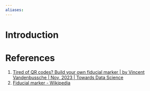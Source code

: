 ```yaml
---
aliases:
---
```

# Introduction

# References
1. [Tired of QR codes? Build your own fiducial marker | by Vincent Vandenbussche | Nov, 2023 | Towards Data Science](https://towardsdatascience.com/tired-of-qr-codes-build-you-own-fiducial-marker-aab81cce1f25)
2. [Fiducial marker - Wikipedia](https://en.wikipedia.org/wiki/Fiducial_marker)